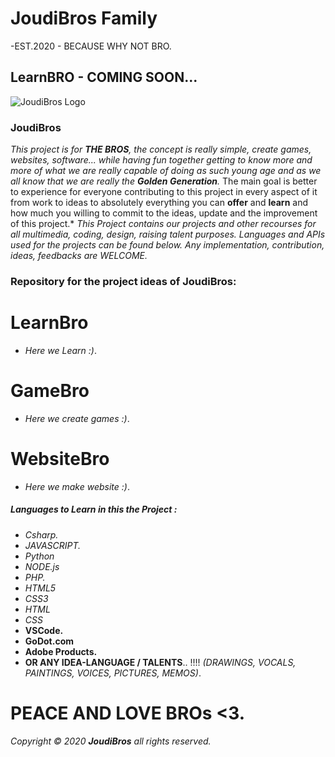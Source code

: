 # JoudiBros Family
-EST.2020 - BECAUSE WHY NOT BRO.

## LearnBRO - COMING SOON...

![JoudiBros Logo](https://github.com/elJoudi/JoudiBros/raw/master/Logo.png?raw=true)


### JoudiBros
*This project is for **THE BROS**, the concept is really simple, create games, websites, software... while having fun together getting to know more and more of what we are really capable of doing as such young age and as we all know that we are really the **Golden Generation**.*
The main goal is better to experience for everyone contributing to this project in every aspect of it from work to ideas to absolutely everything you can **offer** and **learn** and how much you willing to commit to the ideas, update and the improvement of this project.*
*This Project contains our projects and other recourses for all multimedia, coding, design, raising talent purposes.*
*Languages and APIs used for the projects can be found below.
Any implementation, contribution, ideas, feedbacks are WELCOME.*

### Repository for the project ideas of JoudiBros:

# LearnBro
 - *Here we Learn :)*.
# GameBro
 - *Here we create games :)*.
# WebsiteBro
 - *Here we make website :)*.

##### Languages to Learn in this the Project :
- *Csharp.*
- _JAVASCRIPT._
- _Python_
- _NODE.js_
- _PHP._
- _HTML5_
- _CSS3_
- _HTML_
- _CSS_
- **VSCode.**
- **GoDot.com**
- **Adobe Products.**
- **OR ANY IDEA-LANGUAGE / TALENTS**.. !!!! *(DRAWINGS, VOCALS, PAINTINGS, VOICES, PICTURES, MEMOS)*.

# PEACE AND LOVE BROs <3.

_Copyright © 2020 **JoudiBros** all rights reserved._